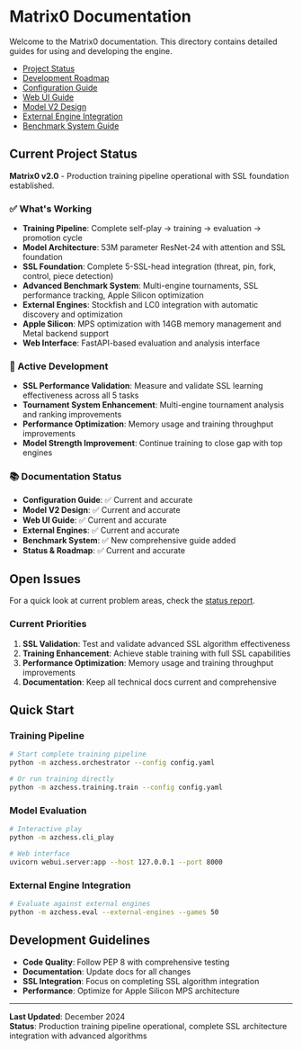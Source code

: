# Matrix0 Documentation

Welcome to the Matrix0 documentation. This directory contains detailed guides for using and developing the engine.

- [Project Status](status.md)
- [Development Roadmap](roadmap.md)
- [Configuration Guide](configuration.md)
- [Web UI Guide](webui.md)
- [Model V2 Design](model_v2.md)
- [External Engine Integration](EXTERNAL_ENGINES.md)
- [Benchmark System Guide](BENCHMARK_SYSTEM.md)

## Current Project Status

**Matrix0 v2.0** - Production training pipeline operational with SSL foundation established.

### ✅ What's Working
- **Training Pipeline**: Complete self-play → training → evaluation → promotion cycle
- **Model Architecture**: 53M parameter ResNet-24 with attention and SSL foundation
- **SSL Foundation**: Complete 5-SSL-head integration (threat, pin, fork, control, piece detection)
- **Advanced Benchmark System**: Multi-engine tournaments, SSL performance tracking, Apple Silicon optimization
- **External Engines**: Stockfish and LC0 integration with automatic discovery and optimization
- **Apple Silicon**: MPS optimization with 14GB memory management and Metal backend support
- **Web Interface**: FastAPI-based evaluation and analysis interface

### 🔄 Active Development
- **SSL Performance Validation**: Measure and validate SSL learning effectiveness across all 5 tasks
- **Tournament System Enhancement**: Multi-engine tournament analysis and ranking improvements
- **Performance Optimization**: Memory usage and training throughput improvements
- **Model Strength Improvement**: Continue training to close gap with top engines

### 📚 Documentation Status
- **Configuration Guide**: ✅ Current and accurate
- **Model V2 Design**: ✅ Current and accurate
- **Web UI Guide**: ✅ Current and accurate
- **External Engines**: ✅ Current and accurate
- **Benchmark System**: ✅ New comprehensive guide added
- **Status & Roadmap**: ✅ Current and accurate

## Open Issues

For a quick look at current problem areas, check the [status report](status.md).

### Current Priorities
1. **SSL Validation**: Test and validate advanced SSL algorithm effectiveness
2. **Training Enhancement**: Achieve stable training with full SSL capabilities
3. **Performance Optimization**: Memory usage and training throughput improvements
4. **Documentation**: Keep all technical docs current and comprehensive

## Quick Start

### Training Pipeline
```bash
# Start complete training pipeline
python -m azchess.orchestrator --config config.yaml

# Or run training directly
python -m azchess.training.train --config config.yaml
```

### Model Evaluation
```bash
# Interactive play
python -m azchess.cli_play

# Web interface
uvicorn webui.server:app --host 127.0.0.1 --port 8000
```

### External Engine Integration
```bash
# Evaluate against external engines
python -m azchess.eval --external-engines --games 50
```

## Development Guidelines

- **Code Quality**: Follow PEP 8 with comprehensive testing
- **Documentation**: Update docs for all changes
- **SSL Integration**: Focus on completing SSL algorithm integration
- **Performance**: Optimize for Apple Silicon MPS architecture

---

**Last Updated**: December 2024  
**Status**: Production training pipeline operational, complete SSL architecture integration with advanced algorithms
